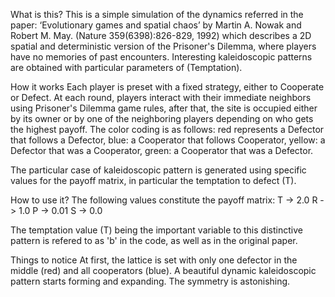 What is this?
This is a simple simulation of the dynamics referred in the paper: ‘Evolutionary games and spatial chaos’ by Martin A. Nowak and Robert M. May. (Nature 359(6398):826-829, 1992) which describes a 2D spatial and deterministic version of the Prisoner's Dilemma, where players have no memories of past encounters. Interesting kaleidoscopic patterns are obtained with particular parameters of (Temptation).

How it works
Each player is preset with a fixed strategy, either to Cooperate or Defect. At each round, players interact with their immediate neighbors using Prisoner's Dilemma game rules, after that, the site is occupied either by its owner or by one of the neighboring players depending on who gets the highest payoff. The color coding is as follows: red represents a Defector that follows a Defector, blue: a Cooperator that follows Cooperator, yellow: a Defector that was a Cooperator, green: a Cooperator that was a Defector.

The particular case of kaleidoscopic pattern is generated using specific values for the payoff matrix, in particular the temptation to defect (T).

How to use it?
The following values constitute the payoff matrix: 
T -> 2.0
R -> 1.0
P -> 0.01
S -> 0.0

The temptation value (T) being the important variable to this distinctive pattern is refered to as 'b' in the code, as well as in the original paper.

Things to notice
At first, the lattice is set with only one defector in the middle (red) and all cooperators (blue). A beautiful dynamic kaleidoscopic pattern starts forming and expanding. The symmetry is astonishing. 



